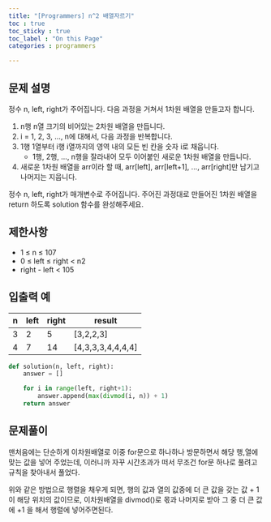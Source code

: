```yaml
---
title: "[Programmers] n^2 배열자르기"
toc : true
toc_sticky : true
toc_label : "On this Page"
categories : programmers

---
```

## 문제 설명

정수 n, left, right가 주어집니다. 다음 과정을 거쳐서 1차원 배열을 만들고자 합니다.
1. n행 n열 크기의 비어있는 2차원 배열을 만듭니다.
2. i = 1, 2, 3, ..., n에 대해서, 다음 과정을 반복합니다.
3. 1행 1열부터 i행 i열까지의 영역 내의 모든 빈 칸을 숫자 i로 채웁니다.
    * 1행, 2행, ..., n행을 잘라내어 모두 이어붙인 새로운 1차원 배열을 만듭니다.
4. 새로운 1차원 배열을 arr이라 할 때, arr[left], arr[left+1], ..., arr[right]만 남기고 나머지는 지웁니다.

정수 n, left, right가 매개변수로 주어집니다. 주어진 과정대로 만들어진 1차원 배열을 return 하도록 solution 함수를 완성해주세요.

## 제한사항
* 1 ≤ n ≤ 107    
* 0 ≤ left ≤ right < n2
* right - left < 105

## 입출력 예
|n	|left|	right|	result|
|---|---|---|---|
|3	|2|	5|	[3,2,2,3]|
|4|	7|	14|	[4,3,3,3,4,4,4,4]|



```python
def solution(n, left, right):
    answer = []

    for i in range(left, right+1):
        answer.append(max(divmod(i, n)) + 1)
    return answer
```

## 문제풀이
맨처음에는 단순하게 이차원배열로 이중 for문으로 하나하나 방문하면서 해당 행,열에 맞는 값을 넣어 주었는데, 이러니까 자꾸 시간초과가 떠서 무조건 for문 하나로 풀려고 규칙을 찾아내서 풀었다. 

위와 같은 방법으로 행렬을 채우게 되면, 행의 값과 열의 값중에 더 큰 값을 갖는 값 + 1 이 해당  위치의 값이므로, 이차원배열을 divmod()로 몫과 나머지로 받아 그 중 더 큰 값에 +1 을 해서 행렬에 넣어주면된다.

